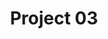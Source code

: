 ---
title: "Project 03"
image: ../assets/img/section_work/work_03.png
image_alt: Quiz mockups of the website with hints of purple
project_title: UXtreme Quest
project_description: website Quiz developed to help young designers to define their path in a specific career based on their answers.
link: #
---